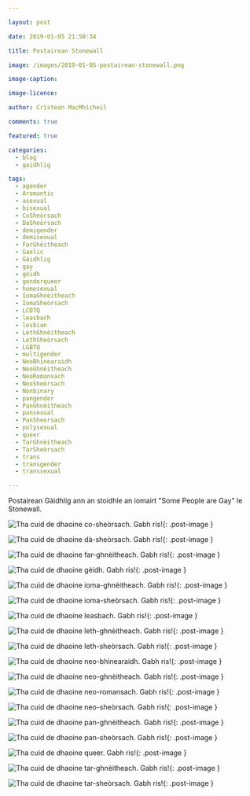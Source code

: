 ```yaml
---

layout: post

date: 2019-01-05 21:50:34

title: Postairean Stonewall

image: /images/2019-01-05-postairean-stonewall.png

image-caption:

image-licence:

author: Crìstean MacMhìcheil

comments: true

featured: true

categories:
  - blog
  - gaidhlig

tags:
  - agender
  - Aromantic
  - asexual
  - bisexual
  - CoSheòrsach
  - DaSheòrsach
  - demigender
  - demisexual
  - FarGhèitheach
  - Gaelic
  - Gàidhlig
  - gay
  - gèidh
  - genderqueer
  - homosexual
  - IomaGhnèitheach
  - IomaSheòrsach
  - LCDTQ
  - leasbach
  - lesbian
  - LethGhnèitheach
  - LethSheòrsach
  - LGBTQ
  - multigender
  - NeoBhìnearaidh
  - NeoGhnèitheach
  - NeoRomansach
  - NeoSheòrsach
  - Nonbinary
  - pangender
  - PanGhnèitheach
  - pansexual
  - PanSheorsach
  - polysexual
  - queer
  - TarGhnèitheach
  - TarSheòrsach
  - trans
  - transgender
  - transsexual

---
```


Postairean Gàidhlig ann an stoidhle an iomairt "Some People are Gay" le Stonewall.

<!--more-->

![Tha cuid de dhaoine co-sheòrsach. Gabh ris!](/images/2019-01-05-postairean-stonewall-co-sheorsach.png){: .post-image }

![Tha cuid de dhaoine dà-sheòrsach. Gabh ris!](/images/2019-01-05-postairean-stonewall-da-sheorsach.png){: .post-image }

![Tha cuid de dhaoine far-ghnèitheach. Gabh ris!](/images/2019-01-05-postairean-stonewall-far-ghneitheach.png){: .post-image }

![Tha cuid de dhaoine gèidh. Gabh ris!](/images/2019-01-05-postairean-stonewall-geidh.png){: .post-image }

![Tha cuid de dhaoine ioma-ghnèitheach. Gabh ris!](/images/2019-01-05-postairean-stonewall-ioma-ghneitheach.png){: .post-image }

![Tha cuid de dhaoine ioma-sheòrsach. Gabh ris!](/images/2019-01-05-postairean-stonewall-ioma-sheorsach.png){: .post-image }

![Tha cuid de dhaoine leasbach. Gabh ris!](/images/2019-01-05-postairean-stonewall-leasbach.png){: .post-image }

![Tha cuid de dhaoine leth-ghnèitheach. Gabh ris!](/images/2019-01-05-postairean-stonewall-leth-ghneitheach.png){: .post-image }

![Tha cuid de dhaoine leth-sheòrsach. Gabh ris!](/images/2019-01-05-postairean-stonewall-leth-sheorsach.png){: .post-image }

![Tha cuid de dhaoine neo-bhìnearaidh. Gabh ris!](/images/2019-01-05-postairean-stonewall-neo-bhinearaidh.png){: .post-image }

![Tha cuid de dhaoine neo-ghnèitheach. Gabh ris!](/images/2019-01-05-postairean-stonewall-neo-ghneitheach.png){: .post-image }

![Tha cuid de dhaoine neo-romansach. Gabh ris!](/images/2019-01-05-postairean-stonewall-neo-romansach.png){: .post-image }

![Tha cuid de dhaoine neo-sheòrsach. Gabh ris!](/images/2019-01-05-postairean-stonewall-neo-sheorsach.png){: .post-image }

![Tha cuid de dhaoine pan-ghnèitheach. Gabh ris!](/images/2019-01-05-postairean-stonewall-pan-ghneitheach.png){: .post-image }

![Tha cuid de dhaoine pan-sheòrsach. Gabh ris!](/images/2019-01-05-postairean-stonewall-pan-sheorsach.png){: .post-image }

![Tha cuid de dhaoine queer. Gabh ris!](/images/2019-01-05-postairean-stonewall-queer.png){: .post-image }

![Tha cuid de dhaoine tar-ghnèitheach. Gabh ris!](/images/2019-01-05-postairean-stonewall-tar-ghneitheach.png){: .post-image }

![Tha cuid de dhaoine tar-sheòrsach. Gabh ris!](/images/2019-01-05-postairean-stonewall-tar-sheorsach.png){: .post-image }
